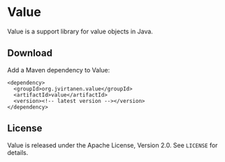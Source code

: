 Value
=====

Value is a support library for value objects in Java.

Download
--------

Add a Maven dependency to Value:

    <dependency>
      <groupId>org.jvirtanen.value</groupId>
      <artifactId>value</artifactId>
      <version><!-- latest version --></version>
    </dependency>

License
-------

Value is released under the Apache License, Version 2.0. See `LICENSE` for
details.
